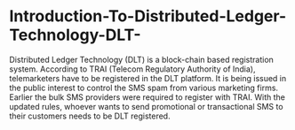 # Introduction-To-Distributed-Ledger-Technology-DLT-
Distributed Ledger Technology (DLT) is a block-chain based registration system. According to TRAI (Telecom Regulatory Authority of India), telemarketers have to be registered in the DLT platform. It is being issued in the public interest to control the SMS spam from various marketing firms. Earlier the bulk SMS providers were required to register with TRAI. With the updated rules, whoever wants to send promotional or transactional SMS to their customers needs to be DLT registered.
